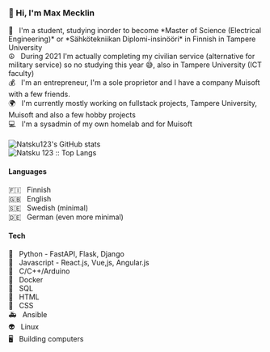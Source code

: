 ### 👋 Hi, I'm Max Mecklin
<p>
🏫&nbsp;&nbsp;&nbsp;I'm a student, studying inorder to become *Master of Science (Electrical Engineering)* or *Sähkötekniikan Diplomi-insinööri* in Finnish in Tampere University<br>
☮️&nbsp;&nbsp;&nbsp;During 2021 I'm actually completing my civilian service (alternative for military service) so no studying this year 😅, also in Tampere University (ICT faculty)<br>
💰&nbsp;&nbsp;&nbsp;I'm an entrepreneur, I'm a sole proprietor and I have a company Muisoft with a few friends.<br>
🌍&nbsp;&nbsp;&nbsp;I'm currently mostly working on fullstack projects, Tampere University, Muisoft and also a few hobby projects<br>
💻&nbsp;&nbsp;&nbsp;I'm a sysadmin of my own homelab and for Muisoft<br>
  <br>
  <img src="https://github-readme-stats.vercel.app/api?username=Natsku123&show_icons=true&theme=radical" alt="Natsku123's GitHub stats"/><br>
  <img src="https://github-readme-stats.vercel.app/api/top-langs/?username=Natsku123&theme=tokyonight&layout=compact" alt="Natsku 123 :: Top Langs"/>
</p>

#### Languages
🇫🇮&nbsp;&nbsp;&nbsp;Finnish<br>
🇬🇧&nbsp;&nbsp;&nbsp;English<br>
🇸🇪&nbsp;&nbsp;&nbsp;Swedish (minimal)<br>
🇩🇪&nbsp;&nbsp;&nbsp;German (even more minimal)<br>

#### Tech
🐍&nbsp;&nbsp;&nbsp;Python - FastAPI, Flask, Django<br>
🎰&nbsp;&nbsp;&nbsp;Javascript - React.js, Vue,js, Angular.js<br>
🐤&nbsp;&nbsp;&nbsp;C/C++/Arduino<br>
🐋&nbsp;&nbsp;&nbsp;Docker<br>
🥖&nbsp;&nbsp;&nbsp;SQL<br>
📜&nbsp;&nbsp;&nbsp;HTML<br>
💈&nbsp;&nbsp;&nbsp;CSS<br>
🚑&nbsp;&nbsp;&nbsp;Ansible<br>
👽&nbsp;&nbsp;&nbsp;Linux<br>
🖥️&nbsp;&nbsp;&nbsp;Building computers<br>

<!--
**Natsku123/Natsku123** is a ✨ _special_ ✨ repository because its `README.md` (this file) appears on your GitHub profile.

Here are some ideas to get you started:

- 🔭 I’m currently working on ...
- 🌱 I’m currently learning ...
- 👯 I’m looking to collaborate on ...
- 🤔 I’m looking for help with ...
- 💬 Ask me about ...
- 📫 How to reach me: ...
- 😄 Pronouns: ...
- ⚡ Fun fact: ...
-->
